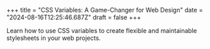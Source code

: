 +++
title = "CSS Variables: A Game-Changer for Web Design"
date = "2024-08-16T12:25:46.687Z"
draft = false
+++

  Learn how to use CSS variables to create flexible and maintainable stylesheets in your web projects.
        